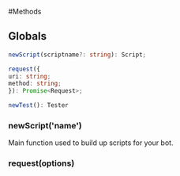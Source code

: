 #Methods

## Globals
```typescript
newScript(scriptname?: string): Script;
```
```typescript
request({
uri: string;
method: string;
}): Promise<Request>;
```
```typescript
newTest(): Tester
```


### newScript('name')
Main function used to build up scripts for your bot.




### request(options)